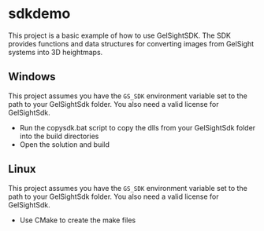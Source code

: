 # sdkdemo

This project is a basic example of how to use GelSightSDK. The SDK provides
functions and data structures for converting images from GelSight systems into
3D heightmaps. 

## Windows

This project assumes you have the `GS_SDK` environment variable set to the path
to your GelSightSdk folder. You also need a valid license for GelSightSdk.

 * Run the copysdk.bat script to copy the dlls from your GelSightSdk folder into the build directories
 * Open the solution and build

## Linux

This project assumes you have the `GS_SDK` environment variable set to the path
to your GelSightSdk folder. You also need a valid license for GelSightSdk.

 * Use CMake to create the make files
